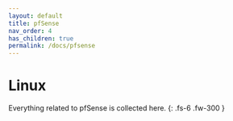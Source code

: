 ```yaml
---
layout: default
title: pfSense
nav_order: 4
has_children: true
permalink: /docs/pfsense
---
```


# Linux

Everything related to pfSense is collected here.
{: .fs-6 .fw-300 }